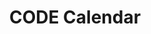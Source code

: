 ---
title: CODE Calendar
redirect_to: https://docs.google.com/spreadsheets/d/1CTuha74kP420Ikaiw_5wdrLe3hGqBMDk5hsMXYavA5w/edit?usp=sharing
redirect_from: 
  - /CODECalendar2223
  - /codecalendar2223
---